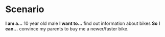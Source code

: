 # Scenario

**I am a…** 10 year old male
**I want to…** find out information about bikes
**So I can…** convince my parents to buy me a newer/faster bike. 